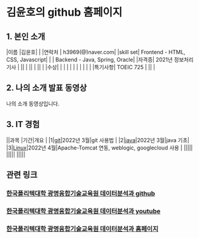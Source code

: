 # 김윤호의 github 홈페이지

## 1. 본인 소개 

|이름 |김윤호| |
|연락처 | h3969(@)naver.com|
|skill set| Frontend - HTML, CSS, Javascript|
| | Backend - Java, Spring, Oracle|
|자격증| 2021년 정보처리기사 |
||  |
||  |
||  |
|수상|   |
| |   |
| | |
| | |
|특기사항|  TOEIC 725 |
||   |

## 2. 나의 소개 발표 동영상
나의 소개 동영상입니다.




 

## 3. IT 경험

||과목 |기간|개요 |
|1|[git](https://youknowkim.github.io/subject/github/)|2022년 3월|git 사용법 |
|2|[java](https://youknowkim.github.io/subject/java/)|2022년 3월|java 기초|
|3|[Linux](https://youknowkim.github.io/subject/linux)|2022년 4월|Apache-Tomcat 연동, weblogic, googlecloud 사용 |
|||||
|||||
|||||

## 관련 링크 
### [한국폴리텍대학 광명융합기술교육원 데이터분석과 github](https://koposoftware.github.io)
### [한국폴리텍대학 광명융합기술교육원 데이터분석과 youtube](https://www.youtube.com/channel/UCwTOdBeKnZo83qTpqc8-rTQ)
### [한국폴리텍대학 광명융합기술교육원 데이터분석과 홈페이지](https://www.kopo.ac.kr/gm)
